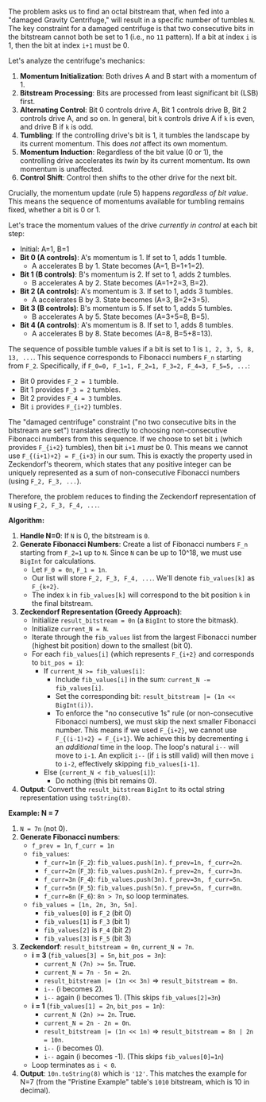 The problem asks us to find an octal bitstream that, when fed into a "damaged Gravity Centrifuge," will result in a specific number of tumbles `N`. The key constraint for a damaged centrifuge is that two consecutive bits in the bitstream cannot both be set to 1 (i.e., no `11` pattern). If a bit at index `i` is 1, then the bit at index `i+1` must be 0.

Let's analyze the centrifuge's mechanics:
1.  **Momentum Initialization**: Both drives A and B start with a momentum of 1.
2.  **Bitstream Processing**: Bits are processed from least significant bit (LSB) first.
3.  **Alternating Control**: Bit 0 controls drive A, Bit 1 controls drive B, Bit 2 controls drive A, and so on. In general, bit `k` controls drive A if `k` is even, and drive B if `k` is odd.
4.  **Tumbling**: If the controlling drive's bit is 1, it tumbles the landscape by its current momentum. This does *not* affect its own momentum.
5.  **Momentum Induction**: Regardless of the bit value (0 or 1), the controlling drive accelerates its *twin* by its current momentum. Its own momentum is unaffected.
6.  **Control Shift**: Control then shifts to the other drive for the next bit.

Crucially, the momentum update (rule 5) happens *regardless of bit value*. This means the sequence of momentums available for tumbling remains fixed, whether a bit is 0 or 1.

Let's trace the momentum values of the drive *currently in control* at each bit step:
*   Initial: A=1, B=1
*   **Bit 0 (A controls)**: A's momentum is 1. If set to 1, adds 1 tumble.
    *   A accelerates B by 1. State becomes (A=1, B=1+1=2).
*   **Bit 1 (B controls)**: B's momentum is 2. If set to 1, adds 2 tumbles.
    *   B accelerates A by 2. State becomes (A=1+2=3, B=2).
*   **Bit 2 (A controls)**: A's momentum is 3. If set to 1, adds 3 tumbles.
    *   A accelerates B by 3. State becomes (A=3, B=2+3=5).
*   **Bit 3 (B controls)**: B's momentum is 5. If set to 1, adds 5 tumbles.
    *   B accelerates A by 5. State becomes (A=3+5=8, B=5).
*   **Bit 4 (A controls)**: A's momentum is 8. If set to 1, adds 8 tumbles.
    *   A accelerates B by 8. State becomes (A=8, B=5+8=13).

The sequence of possible tumble values if a bit is set to 1 is `1, 2, 3, 5, 8, 13, ...`. This sequence corresponds to Fibonacci numbers `F_n` starting from `F_2`.
Specifically, if `F_0=0, F_1=1, F_2=1, F_3=2, F_4=3, F_5=5, ...`:
*   Bit 0 provides `F_2 = 1` tumble.
*   Bit 1 provides `F_3 = 2` tumbles.
*   Bit 2 provides `F_4 = 3` tumbles.
*   Bit `i` provides `F_{i+2}` tumbles.

The "damaged centrifuge" constraint ("no two consecutive bits in the bitstream are set") translates directly to choosing non-consecutive Fibonacci numbers from this sequence. If we choose to set bit `i` (which provides `F_{i+2}` tumbles), then bit `i+1` *must* be 0. This means we cannot use `F_{(i+1)+2} = F_{i+3}` in our sum. This is exactly the property used in Zeckendorf's theorem, which states that any positive integer can be uniquely represented as a sum of non-consecutive Fibonacci numbers (using `F_2, F_3, ...`).

Therefore, the problem reduces to finding the Zeckendorf representation of `N` using `F_2, F_3, F_4, ...`.

**Algorithm:**

1.  **Handle N=0**: If `N` is 0, the bitstream is `0`.
2.  **Generate Fibonacci Numbers**: Create a list of Fibonacci numbers `F_n` starting from `F_2=1` up to `N`. Since `N` can be up to 10^18, we must use `BigInt` for calculations.
    *   Let `F_0 = 0n`, `F_1 = 1n`.
    *   Our list will store `F_2, F_3, F_4, ...`. We'll denote `fib_values[k]` as `F_{k+2}`.
    *   The index `k` in `fib_values[k]` will correspond to the bit position `k` in the final bitstream.
3.  **Zeckendorf Representation (Greedy Approach)**:
    *   Initialize `result_bitstream = 0n` (a `BigInt` to store the bitmask).
    *   Initialize `current_N = N`.
    *   Iterate through the `fib_values` list from the largest Fibonacci number (highest bit position) down to the smallest (bit 0).
    *   For each `fib_values[i]` (which represents `F_{i+2}` and corresponds to `bit_pos = i`):
        *   If `current_N >= fib_values[i]`:
            *   Include `fib_values[i]` in the sum: `current_N -= fib_values[i]`.
            *   Set the corresponding bit: `result_bitstream |= (1n << BigInt(i))`.
            *   To enforce the "no consecutive 1s" rule (or non-consecutive Fibonacci numbers), we must skip the next smaller Fibonacci number. This means if we used `F_{i+2}`, we cannot use `F_{(i-1)+2} = F_{i+1}`. We achieve this by decrementing `i` an *additional* time in the loop. The loop's natural `i--` will move to `i-1`. An explicit `i--` (if `i` is still valid) will then move `i` to `i-2`, effectively skipping `fib_values[i-1]`.
        *   Else (`current_N < fib_values[i]`):
            *   Do nothing (this bit remains 0).
4.  **Output**: Convert the `result_bitstream` `BigInt` to its octal string representation using `toString(8)`.

**Example: N = 7**

1.  `N = 7n` (not 0).
2.  **Generate Fibonacci numbers**:
    *   `f_prev = 1n`, `f_curr = 1n`
    *   `fib_values`:
        *   `f_curr=1n` (`F_2`): `fib_values.push(1n)`. `f_prev=1n, f_curr=2n`.
        *   `f_curr=2n` (`F_3`): `fib_values.push(2n)`. `f_prev=2n, f_curr=3n`.
        *   `f_curr=3n` (`F_4`): `fib_values.push(3n)`. `f_prev=3n, f_curr=5n`.
        *   `f_curr=5n` (`F_5`): `fib_values.push(5n)`. `f_prev=5n, f_curr=8n`.
        *   `f_curr=8n` (`F_6`): `8n > 7n`, so loop terminates.
    *   `fib_values = [1n, 2n, 3n, 5n]`.
        *   `fib_values[0]` is `F_2` (bit 0)
        *   `fib_values[1]` is `F_3` (bit 1)
        *   `fib_values[2]` is `F_4` (bit 2)
        *   `fib_values[3]` is `F_5` (bit 3)
3.  **Zeckendorf**: `result_bitstream = 0n`, `current_N = 7n`.
    *   **i = 3** (`fib_values[3] = 5n`, `bit_pos = 3n`):
        *   `current_N (7n) >= 5n`. True.
        *   `current_N = 7n - 5n = 2n`.
        *   `result_bitstream |= (1n << 3n)` => `result_bitstream = 8n`.
        *   `i--` (i becomes 2).
        *   `i--` again (i becomes 1). (This skips `fib_values[2]=3n`)
    *   **i = 1** (`fib_values[1] = 2n`, `bit_pos = 1n`):
        *   `current_N (2n) >= 2n`. True.
        *   `current_N = 2n - 2n = 0n`.
        *   `result_bitstream |= (1n << 1n)` => `result_bitstream = 8n | 2n = 10n`.
        *   `i--` (i becomes 0).
        *   `i--` again (i becomes -1). (This skips `fib_values[0]=1n`)
    *   Loop terminates as `i < 0`.
4.  **Output**: `10n.toString(8)` which is `'12'`. This matches the example for N=7 (from the "Pristine Example" table's `1010` bitstream, which is 10 in decimal).
